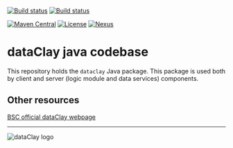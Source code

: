 [![Build status](https://ci.appveyor.com/api/projects/status/p4s4g3p4wlbvgqqv/branch/main?retina=true)](https://ci.appveyor.com/project/support-dataclay/javaclay/branch/main)
[![Build status](https://ci.appveyor.com/api/projects/status/p4s4g3p4wlbvgqqv/branch/main?svg=true&passingText=Passing+functional+tests&pendingText=Building+functional+tests)](https://dataclay.bsc.es/testing-report/)


[![Maven Central](https://img.shields.io/maven-central/v/es.bsc.dataclay/dataclay/2.7)](https://search.maven.org/artifact/es.bsc.dataclay/dataclay/2.7/jar)
[![License](https://img.shields.io/github/license/bsc-dom/javaclay)](https://github.com/bsc-dom/javaclay/blob/main/LICENSE.txt)
[![Nexus](https://img.shields.io/nexus/s/es.bsc.dataclay/dataclay?server=https%3A%2F%2Foss.sonatype.org%2F
)](https://oss.sonatype.org/#nexus-search;quick~dataclay)


# dataClay java codebase

This repository holds the `dataclay` Java package. This package is used both
by client and server (logic module and data services) components.

## Other resources

[BSC official dataClay webpage](https://www.bsc.es/dataclay)

---

![dataClay logo](https://www.bsc.es/sites/default/files/public/styles/bscw2_-_simple_crop_style/public/bscw2/content/software-app/logo/logo_dataclay_web_bsc.jpg)

